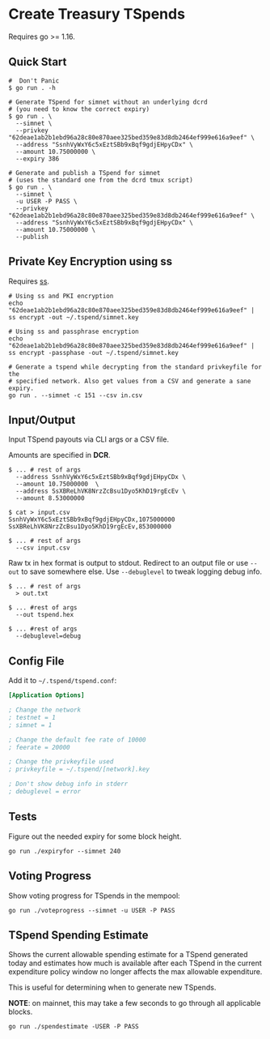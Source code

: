 # Create Treasury TSpends

Requires go >= 1.16.

## Quick Start

```shell
#  Don't Panic
$ go run . -h

# Generate TSpend for simnet without an underlying dcrd
# (you need to know the correct expiry)
$ go run . \
  --simnet \
  --privkey "62deae1ab2b1ebd96a28c80e870aee325bed359e83d8db2464ef999e616a9eef" \
  --address "SsnhVyWxY6c5xEztSBb9xBqf9gdjEHpyCDx" \
  --amount 10.75000000 \
  --expiry 386

# Generate and publish a TSpend for simnet
# (uses the standard one from the dcrd tmux script)
$ go run . \
  --simnet \
  -u USER -P PASS \
  --privkey "62deae1ab2b1ebd96a28c80e870aee325bed359e83d8db2464ef999e616a9eef" \
  --address "SsnhVyWxY6c5xEztSBb9xBqf9gdjEHpyCDx" \
  --amount 10.75000000 \
  --publish
```

## Private Key Encryption using ss 

Requires [ss](https://github.com/jrick/ss).

```shell
# Using ss and PKI encryption
echo "62deae1ab2b1ebd96a28c80e870aee325bed359e83d8db2464ef999e616a9eef" | ss encrypt -out ~/.tspend/simnet.key

# Using ss and passphrase encryption
echo "62deae1ab2b1ebd96a28c80e870aee325bed359e83d8db2464ef999e616a9eef" | ss encrypt -passphase -out ~/.tspend/simnet.key

# Generate a tspend while decrypting from the standard privkeyfile for the
# specified network. Also get values from a CSV and generate a sane expiry.
go run . --simnet -c 151 --csv in.csv
```


## Input/Output

Input TSpend payouts via CLI args or a CSV file.

Amounts are specified in **DCR**.

```shell
$ ... # rest of args
  --address SsnhVyWxY6c5xEztSBb9xBqf9gdjEHpyCDx \
  --amount 10.75000000  \
  --address SsXBReLhVK8NrzZcBsu1Dyo5KhD19rgEcEv \
  --amount 8.53000000 
 
$ cat > input.csv
SsnhVyWxY6c5xEztSBb9xBqf9gdjEHpyCDx,1075000000
SsXBReLhVK8NrzZcBsu1Dyo5KhD19rgEcEv,853000000 

$ ... # rest of args
  --csv input.csv
```

Raw tx in hex format is output to stdout. Redirect to an output file or use 
`--out` to save somewhere else. Use `--debuglevel` to tweak logging debug info.

```shell
$ ... # rest of args
  > out.txt

$ ... #rest of args
  --out tspend.hex

$ ... #rest of args
  --debuglevel=debug
```

## Config File

Add it to `~/.tspend/tspend.conf`:

```ini
[Application Options]

; Change the network
; testnet = 1
; simnet = 1

; Change the default fee rate of 10000
; feerate = 20000

; Change the privkeyfile used
; privkeyfile = ~/.tspend/[network].key

; Don't show debug info in stderr
; debuglevel = error
```

## Tests

Figure out the needed expiry for some block height.

```shell
go run ./expiryfor --simnet 240
```

## Voting Progress

Show voting progress for TSpends in the mempool:

```shell
go run ./voteprogress --simnet -u USER -P PASS
```

## TSpend Spending Estimate

Shows the current allowable spending estimate for a TSpend generated today and
estimates how much is available after each TSpend in the current expenditure
policy window no longer affects the max allowable expenditure.

This is useful for determining when to generate new TSpends.

**NOTE**: on mainnet, this may take a few seconds to go through all applicable
blocks.

```shell
go run ./spendestimate -USER -P PASS
```


